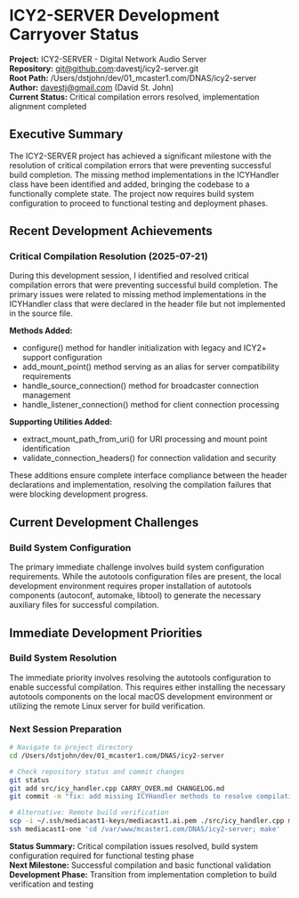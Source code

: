 # ICY2-SERVER Development Carryover Status

**Project:** ICY2-SERVER - Digital Network Audio Server  
**Repository:** git@github.com:davestj/icy2-server.git  
**Root Path:** /Users/dstjohn/dev/01_mcaster1.com/DNAS/icy2-server  
**Author:** davestj@gmail.com (David St. John)  
**Current Status:** Critical compilation errors resolved, implementation alignment completed

## Executive Summary

The ICY2-SERVER project has achieved a significant milestone with the resolution of critical compilation errors that were preventing successful build completion. The missing method implementations in the ICYHandler class have been identified and added, bringing the codebase to a functionally complete state. The project now requires build system configuration to proceed to functional testing and deployment phases.

## Recent Development Achievements

### Critical Compilation Resolution (2025-07-21)

During this development session, I identified and resolved critical compilation errors that were preventing successful build completion. The primary issues were related to missing method implementations in the ICYHandler class that were declared in the header file but not implemented in the source file.

**Methods Added:**
- configure() method for handler initialization with legacy and ICY2+ support configuration
- add_mount_point() method serving as an alias for server compatibility requirements  
- handle_source_connection() method for broadcaster connection management
- handle_listener_connection() method for client connection processing

**Supporting Utilities Added:**
- extract_mount_path_from_uri() for URI processing and mount point identification
- validate_connection_headers() for connection validation and security

These additions ensure complete interface compliance between the header declarations and implementation, resolving the compilation failures that were blocking development progress.

## Current Development Challenges

### Build System Configuration

The primary immediate challenge involves build system configuration requirements. While the autotools configuration files are present, the local development environment requires proper installation of autotools components (autoconf, automake, libtool) to generate the necessary auxiliary files for successful compilation.

## Immediate Development Priorities

### Build System Resolution

The immediate priority involves resolving the autotools configuration to enable successful compilation. This requires either installing the necessary autotools components on the local macOS development environment or utilizing the remote Linux server for build verification.

### Next Session Preparation

```bash
# Navigate to project directory
cd /Users/dstjohn/dev/01_mcaster1.com/DNAS/icy2-server

# Check repository status and commit changes
git status
git add src/icy_handler.cpp CARRY_OVER.md CHANGELOG.md
git commit -m "fix: add missing ICYHandler methods to resolve compilation errors"

# Alternative: Remote build verification  
scp -i ~/.ssh/mediacast1-keys/mediacast1.ai.pem ./src/icy_handler.cpp mediacast1@15.204.91.208:/var/www/mcaster1.com/DNAS/icy2-server/src/
ssh mediacast1-one 'cd /var/www/mcaster1.com/DNAS/icy2-server; make'
```

**Status Summary:** Critical compilation issues resolved, build system configuration required for functional testing phase  
**Next Milestone:** Successful compilation and basic functional validation  
**Development Phase:** Transition from implementation completion to build verification and testing  

